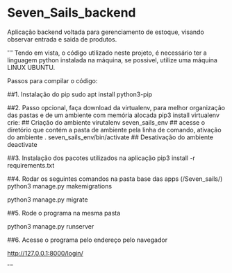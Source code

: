 # Seven_Sails_backend
Aplicação backend voltada para gerenciamento de estoque, visando observar entrada e saida de produtos.

'''
Tendo em vista, o código utilizado neste projeto, é necessário ter a linguagem python instalada na máquina,
se possivel, utilize uma máquina LINUX UBUNTU.

Passos para compilar o código:

##1. Instalação do pip
sudo apt install python3-pip

##2. Passo opcional, faça download da virtualenv, para melhor organização das pastas e de um ambiente com memória alocada
 pip3 install virtualenv
       crie:
       ## Criação do ambiente
       virutalenv seven_sails_env
       ## acesse o diretório que contém a pasta de ambiente pela linha de comando, ativação do ambiente
       . seven_sails_env/bin/activate
       ## Desativação do ambiente
       deactivate
       
##3. Instalação dos pacotes utilizados na aplicação 
pip3 install -r requirements.txt

##4. Rodar os seguintes comandos na pasta base das apps (/Seven_sails/)
python3 manage.py makemigrations

python3 manage.py migrate

##5. Rode o programa na mesma pasta

python3 manage.py runserver

##6. Acesse o programa pelo endereço pelo navegador

http://127.0.0.1:8000/login/

'''
